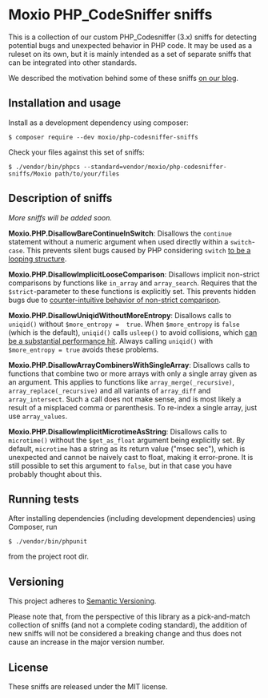 Moxio PHP_CodeSniffer sniffs
=============================
This is a collection of our custom PHP_Codesniffer (3.x) sniffs for detecting potential bugs 
and unexpected behavior in PHP code. It may be used as a ruleset on its own, but it is mainly
intended as a set of separate sniffs that can be integrated into other standards.

We described the motivation behind some of these sniffs [on our blog](https://www.moxio.com/blog/10/detecting-hidden-bugs-in-php-code-using-php-codesniffer).

Installation and usage
----------------------
Install as a development dependency using composer:
```
$ composer require --dev moxio/php-codesniffer-sniffs
```
Check your files against this set of sniffs:
```
$ ./vendor/bin/phpcs --standard=vendor/moxio/php-codesniffer-sniffs/Moxio path/to/your/files
```

Description of sniffs
---------------------
_More sniffs will be added soon._

**Moxio.PHP.DisallowBareContinueInSwitch**: Disallows the `continue` statement without a numeric
argument when used directly within a `switch`-`case`. This prevents silent bugs caused by PHP 
considering `switch` [to be a looping structure](http://php.net/manual/en/control-structures.switch.php).

**Moxio.PHP.DisallowImplicitLooseComparison**: Disallows implicit non-strict comparisons by functions
like `in_array` and `array_search`. Requires that the `$strict`-parameter to these functions is
explicitly set. This prevents hidden bugs due to [counter-intuitive behavior of non-strict 
comparison](https://twitter.com/fabpot/status/460707769990266880).

**Moxio.PHP.DisallowUniqidWithoutMoreEntropy**: Disallows calls to `uniqid()` without `$more_entropy = 
true`.  When `$more_entropy` is `false` (which is the default), `uniqid()` calls `usleep()` to avoid 
collisions, which [can be a substantial performance hit](http://blog.kevingomez.fr/til/2015/07/26/why-is-uniqid-slow/).
Always calling `uniqid()` with `$more_entropy = true` avoids these problems.

**Moxio.PHP.DisallowArrayCombinersWithSingleArray**: Disallows calls to functions that combine two or more
arrays with only a single array given as an argument. This applies to functions like `array_merge(_recursive)`, 
`array_replace(_recursive)` and all variants of `array_diff` and `array_intersect`. Such a call does not make sense,
and is most likely a result of a misplaced comma or parenthesis. To re-index a single array, just use `array_values`.

**Moxio.PHP.DisallowImplicitMicrotimeAsString**: Disallows calls to `microtime()` without the `$get_as_float` 
argument being explicitly set. By default, `microtime` has a string as its return value ("msec sec"), which
is unexpected and cannot be naively cast to float, making it error-prone. It is still possible to set this 
argument to `false`, but in that case you have probably thought about this.

Running tests
-------------
After installing dependencies (including development dependencies) using Composer, run
```
$ ./vendor/bin/phpunit
```
from the project root dir.

Versioning
----------
This project adheres to [Semantic Versioning](http://semver.org/).

Please note that, from the perspective of this library as a pick-and-match collection of sniffs (and not
a complete coding standard), the addition of new sniffs will not be considered a breaking change and thus
does not cause an increase in the major version number.  

License
-------
These sniffs are released under the MIT license.
